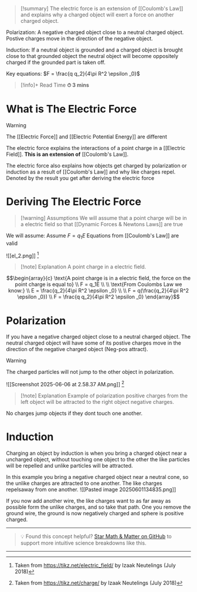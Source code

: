 
>[!summary]
>The electric force is an extension of [[Coulomb's Law]] and explains why a charged object will exert a force on another charged object. 
>
Polarization:
A negative charged object close to a neutral charged object. Postive charges move in the direction of the negative object.
>
Induction:
If a neutral object is grounded and a charged object is brought close to that grounded object the neutral object will become oppositely charged if the grounded part is taken off.
>
Key equations:
$F = \frac{q q_2}{4\pi R^2 \epsilon _0}$

>[!info]+ Read Time
**⏱ 3 mins**

# What is The Electric Force
>[!warning] 
The [[Electric Force]] and [[Electric Potential Energy]] are different 

The electric force explains the interactions of a point charge in a [[Electric Field]]. **This is an extension of** [[Coulomb's Law]]. 

The electric force also explains how objects get charged by polarization or induction as a result of [[Coulomb's Law]] and why like charges repel. Denoted by the result you get after deriving the electric force

# Deriving The Electric Force 
>[!warning] Assumptions
We will assume that a point charge will be in a electric field so that [[Dynamic Forces & Newtons Laws]] are true 
>
We will assume:
Assume $F = q_1E$
Equations from [[Coulomb's Law]] are valid 

![[el_2.png]]
[^2]
>[!note] Explanation
A point charge in a electric field.

$$\begin{array}{c}
\text{A point charge is in a electric field, the force on the point charge is equal to} \\ 
F = q_1E \\ 
\\
\text{From Coulombs Law we know:} \\ 
E = \frac{q_2}{4\pi R^2 \epsilon _0} \\ 
\\
F = q(\frac{q_2}{4\pi R^2 \epsilon _0}) \\ 
F = \frac{q q_2}{4\pi R^2 \epsilon _0}
\end{array}$$

# Polarization 
If you have a negative charged object close to a neutral charged object. The neutral charged object will have some of its postive charges move in the direction of the negative charged object (Neg-pos attract). 

>[!warning]
The charged particles will not jump to the other object in polarization.

![[Screenshot 2025-06-06 at 2.58.37 AM.png]]
[^1]
>[!note] Explanation
Example of polarization positive charges from the left object will be attracted to the right object negative charges. 
>
No charges jump objects if they dont touch one another.
# Induction 
Charging an object by induction is when you bring a charged object near a uncharged object, without touching one object to the other the like particles will be repelled and unlike particles will be attracted.

In this example you bring a negative charged object near a neutral cone, so the unlike charges are attracted to one another. The like charges repelsaway from one another.
![[Pasted image 20250601134835.png]]

If you now add another wire, the like charges want to as far away as possible form the unlike charges, and so take that path. One you remove the ground wire, the ground is now negatively charged and sphere is positive charged.



[^1]: Taken from https://tikz.net/charge/ by Izaak Neutelings (July 2018)

[^2]: Taken from https://tikz.net/electric_field/ by Izaak Neutelings (July 2018)

---

> 💡 Found this concept helpful? [Star Math & Matter on GitHub](https://github.com/rajeevphysics/Obsidan-MathMatter) to support more intuitive science breakdowns like this.

---
